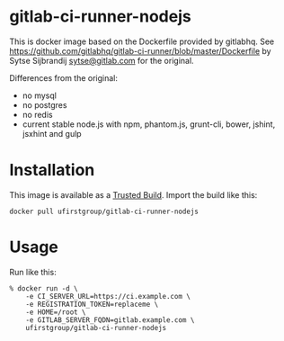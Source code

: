 # gitlab-ci-runner-nodejs

This is docker image based on the Dockerfile provided by gitlabhq. See https://github.com/gitlabhq/gitlab-ci-runner/blob/master/Dockerfile by Sytse Sijbrandij <sytse@gitlab.com> for the original.

Differences from the original:

- no mysql
- no postgres
- no redis
- current stable node.js with npm, phantom.js, grunt-cli, bower, jshint, jsxhint and gulp

# Installation

This image is available as a [Trusted Build](https://index.docker.io/u/ufirstgroup/gitlab-ci-runner-nodejs/). Import the build like this:

    docker pull ufirstgroup/gitlab-ci-runner-nodejs

# Usage
Run like this:

    % docker run -d \
        -e CI_SERVER_URL=https://ci.example.com \
        -e REGISTRATION_TOKEN=replaceme \
        -e HOME=/root \
        -e GITLAB_SERVER_FQDN=gitlab.example.com \
        ufirstgroup/gitlab-ci-runner-nodejs

